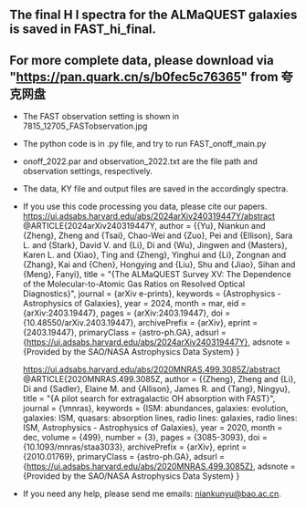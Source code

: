 ## The final H I spectra for the ALMaQUEST galaxies is saved in FAST_hi_final.
## For more complete data, please download via "https://pan.quark.cn/s/b0fec5c76365" from 夸克网盘
* The FAST observation setting is shown in 7815_12705_FASTobservation.jpg
* The python code is in .py file, and try to run FAST_onoff_main.py
* onoff_2022.par and observation_2022.txt are the file path and observation settings, respectively.
* The data, KY file and output files are saved in the accordingly spectra.
* If you use this code processing you data, please cite our papers.  
  https://ui.adsabs.harvard.edu/abs/2024arXiv240319447Y/abstract  
  @ARTICLE{2024arXiv240319447Y,
       author = {{Yu}, Niankun and {Zheng}, Zheng and {Tsai}, Chao-Wei and {Zuo}, Pei and {Ellison}, Sara L. and {Stark}, David V. and {Li}, Di and {Wu}, Jingwen and {Masters}, Karen L. and {Xiao}, Ting and {Zheng}, Yinghui and {Li}, Zongnan and {Zhang}, Kai and {Chen}, Hongying and {Liu}, Shu and {Jiao}, Sihan and {Meng}, Fanyi},
        title = "{The ALMaQUEST Survey XV: The Dependence of the Molecular-to-Atomic Gas Ratios on Resolved Optical Diagnostics}",
      journal = {arXiv e-prints},
     keywords = {Astrophysics - Astrophysics of Galaxies},
         year = 2024,
        month = mar,
          eid = {arXiv:2403.19447},
        pages = {arXiv:2403.19447},
          doi = {10.48550/arXiv.2403.19447},
archivePrefix = {arXiv},
       eprint = {2403.19447},
 primaryClass = {astro-ph.GA},
       adsurl = {https://ui.adsabs.harvard.edu/abs/2024arXiv240319447Y},
      adsnote = {Provided by the SAO/NASA Astrophysics Data System}
}

  https://ui.adsabs.harvard.edu/abs/2020MNRAS.499.3085Z/abstract   
  @ARTICLE{2020MNRAS.499.3085Z,
       author = {{Zheng}, Zheng and {Li}, Di and {Sadler}, Elaine M. and {Allison}, James R. and {Tang}, Ningyu},
        title = "{A pilot search for extragalactic OH absorption with FAST}",
      journal = {\mnras},
     keywords = {ISM: abundances, galaxies: evolution, galaxies: ISM, quasars: absorption lines, radio lines: galaxies, radio lines: ISM, Astrophysics - Astrophysics of Galaxies},
         year = 2020,
        month = dec,
       volume = {499},
       number = {3},
        pages = {3085-3093},
          doi = {10.1093/mnras/staa3033},
archivePrefix = {arXiv},
       eprint = {2010.01769},
 primaryClass = {astro-ph.GA},
       adsurl = {https://ui.adsabs.harvard.edu/abs/2020MNRAS.499.3085Z},
      adsnote = {Provided by the SAO/NASA Astrophysics Data System}
}

* If you need any help, please send me emails: niankunyu@bao.ac.cn.

